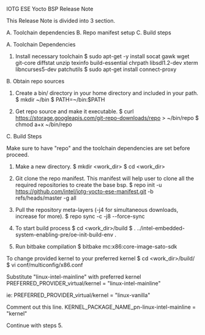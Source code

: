 
IOTG ESE Yocto BSP Release Note

This Release Note is divided into 3 section.

A. Toolchain dependencies
B. Repo manifest setup
C. Build steps


A. Toolchain Dependencies

1. Install necessary toolchain
$ sudo apt-get -y install socat gawk wget git-core diffstat unzip texinfo build-essential chrpath libsdl1.2-dev xterm libncurses5-dev patchutils
$ sudo apt-get install connect-proxy

B. Obtain repo sources

1. Create a bin/ directory in your home directory and included in your path.
$ mkdir ~/bin
$ PATH=~/bin:$PATH

2. Get repo source and make it executable.
$ curl https://storage.googleapis.com/git-repo-downloads/repo > ~/bin/repo
$ chmod a+x ~/bin/repo

C. Build Steps

Make sure to have "repo" and the toolchain dependencies are set before proceed.

1. Make a new directory.
$ mkdir <work_dir>
$ cd <work_dir>

2. Git clone the repo manifest. This manifest will help user to clone all the required repositories to create the base bsp.
$ repo init -u https://github.com/intel/iotg-yocto-ese-manifest.git -b refs/heads/master -g all

3. Pull the repository meta-layers (-j4 for simultaneous downloads, increase for more).
$ repo sync -c -j8 --force-sync

4. To start build process
$ cd <work_dir>/build
$ . ../intel-embedded-system-enabling-pre/oe-init-build-env .

5. Run bitbake compilation
$ bitbake mc:x86:core-image-sato-sdk

To change provided kernel to your preferred kernel
$ cd <work_dir>/build/
$ vi conf/multiconfig/x86.conf

Substitute "linux-intel-mainline" with preferred kernel
PREFERRED_PROVIDER_virtual/kernel = "linux-intel-mainline"

ie: PREFERRED_PROVIDER_virtual/kernel = "linux-vanilla"

Comment out this line.
KERNEL_PACKAGE_NAME_pn-linux-intel-mainline = "kernel"

Continue with steps 5.
